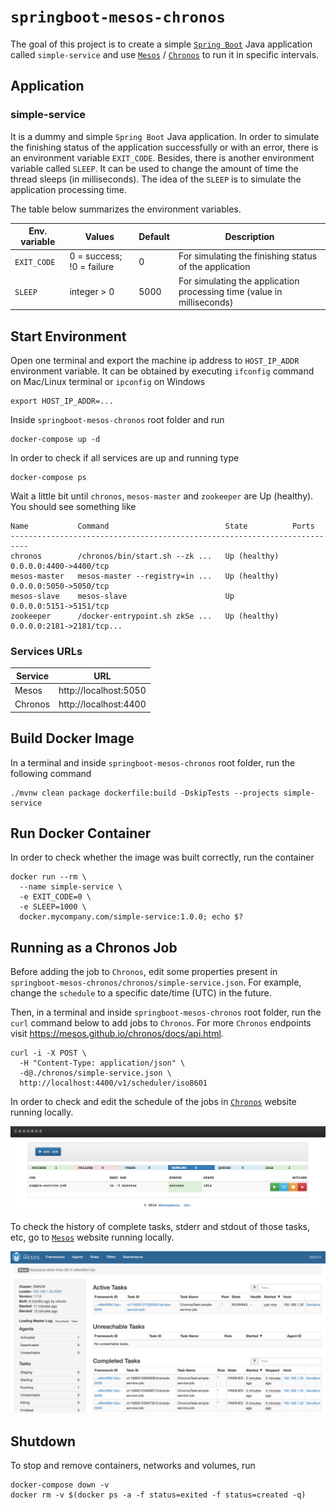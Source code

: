 # `springboot-mesos-chronos`

The goal of this project is to create a simple [`Spring Boot`](https://docs.spring.io/spring-boot/docs/current/reference/htmlsingle/)
Java application called `simple-service` and use [`Mesos`](http://mesos.apache.org) / [`Chronos`](https://mesos.github.io/chronos)
to run it in specific intervals.

## Application

### simple-service

It is a dummy and simple `Spring Boot` Java application. In order to simulate the finishing status of the application
successfully or with an error, there is an environment variable `EXIT_CODE`. Besides, there is another environment
variable called `SLEEP`. It can be used to change the amount of time the thread sleeps (in milliseconds). The idea of
the `SLEEP` is to simulate the application processing time.

The table below summarizes the environment variables.

| Env. variable | Values                    | Default | Description                                                            |
| ------------- | ------------------------- | ------- | ---------------------------------------------------------------------- |
| `EXIT_CODE`   | 0 = success; !0 = failure | 0       | For simulating the finishing status of the application                 |
| `SLEEP`       | integer > 0               | 5000    | For simulating the application processing time (value in milliseconds) |

## Start Environment

Open one terminal and export the machine ip address to `HOST_IP_ADDR` environment variable. It can be obtained by
executing `ifconfig` command on Mac/Linux terminal or `ipconfig` on Windows
```
export HOST_IP_ADDR=...
```

Inside `springboot-mesos-chronos` root folder and run
```
docker-compose up -d
```

In order to check if all services are up and running type
```
docker-compose ps
```

Wait a little bit until `chronos`, `mesos-master` and `zookeeper` are Up (healthy). You should see something like
```
Name           Command                          State          Ports
--------------------------------------------------------------------------
chronos        /chronos/bin/start.sh --zk ...   Up (healthy)   0.0.0.0:4400->4400/tcp
mesos-master   mesos-master --registry=in ...   Up (healthy)   0.0.0.0:5050->5050/tcp
mesos-slave    mesos-slave                      Up             0.0.0.0:5151->5151/tcp
zookeeper      /docker-entrypoint.sh zkSe ...   Up (healthy)   0.0.0.0:2181->2181/tcp...
```

### Services URLs

| Service | URL                   |
| ------- | --------------------- |
| Mesos   | http://localhost:5050 |
| Chronos | http://localhost:4400 |

## Build Docker Image

In a terminal and inside `springboot-mesos-chronos` root folder, run the following command
```
./mvnw clean package dockerfile:build -DskipTests --projects simple-service
```

## Run Docker Container

In order to check whether the image was built correctly, run the container
```
docker run --rm \
  --name simple-service \
  -e EXIT_CODE=0 \
  -e SLEEP=1000 \
  docker.mycompany.com/simple-service:1.0.0; echo $?
```

## Running as a Chronos Job

Before adding the job to `Chronos`, edit some properties present in `springboot-mesos-chronos/chronos/simple-service.json`.
For example, change the `schedule` to a specific date/time (UTC) in the future.

Then, in a terminal and inside `springboot-mesos-chronos` root folder, run the `curl` command below to add jobs to
`Chronos`. For more `Chronos` endpoints visit https://mesos.github.io/chronos/docs/api.html.
```
curl -i -X POST \
  -H "Content-Type: application/json" \
  -d@./chronos/simple-service.json \
  http://localhost:4400/v1/scheduler/iso8601
```

In order to check and edit the schedule of the jobs in [`Chronos`](http://localhost:4400) website running locally.

![chronos](images/chronos.png)

To check the history of complete tasks, stderr and stdout of those tasks, etc, go to [`Mesos`](http://localhost:5050)
website running locally.

![mesos](images/mesos.png)

## Shutdown

To stop and remove containers, networks and volumes, run
```
docker-compose down -v
docker rm -v $(docker ps -a -f status=exited -f status=created -q)
```
